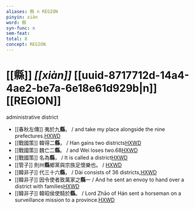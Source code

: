 ```yaml
---
aliases: 縣 n REGION
pinyin: xiàn
word: 縣
syn-func: n
sem-feat: 
total: 8
concept: REGION 
---
```

# [[縣]] *[[xiàn]]*  [[uuid-8717712d-14a4-4ae2-be7a-6e18e61d929b|n]] [[REGION]]
administrative district
 - [[春秋左傳]] 夷於九**縣**， / and take my place alongside the nine prefectures.[HXWD](https://hxwd.org/textview.html?location=KR1e0001_tls_007-229a.37)
 - [[戰國策]] 韓得二**縣**， / Han gains two districts[HXWD](https://hxwd.org/textview.html?location=KR2e0003_tls_040-1a.8)
 - [[戰國策]] 魏亡二**縣**。 / and Wei loses two.68[HXWD](https://hxwd.org/textview.html?location=KR2e0003_tls_040-1a.9)
 - [[戰國策]] 名為**縣**， / It is called a district[HXWD](https://hxwd.org/textview.html?location=KR2e0003_tls_064-3a.8)
 - [[管子]] 則州**縣**鄉黨與宗族足懷樂也。 / [HXWD](https://hxwd.org/textview.html?location=KR3c0001_tls_015-29a.9)
 - [[韓非子]] 代三十六**縣**， / Dài consists of 36 districts,[HXWD](https://hxwd.org/textview.html?location=KR3c0005_tls_001-26a.2)
 - [[韓非子]] 因令使者致萬家之**縣**一 / And he sent an envoy to hand over a district with families[HXWD](https://hxwd.org/textview.html?location=KR3c0005_tls_010-49a.7)
 - [[韓非子]] 韓昭侯使騎於**縣**。 / Lord Zhāo of Hán sent a horseman on a surveillance mission to a province.[HXWD](https://hxwd.org/textview.html?location=KR3c0005_tls_030-117a.2)